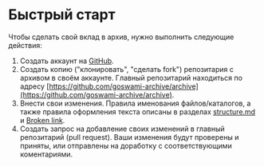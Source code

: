 # Быстрый старт

Чтобы сделать свой вклад в архив, нужно выполнить следующие действия:

1. Создать аккаунт на [GitHub](https://github.com/signup).
2. Создать копию ("клонировать", "сделать fork") репозитария с архивом в своём аккаунте. Главный репозитарий находиться по адресу [https://github.com/goswami-archive/archive](https://github.com/goswami-archive/archive).
3. Внести свои изменения. Правила именования файлов/каталогов, а также правила оформления текста описаны в разделах [structure.md](../archive-structure/structure.md "mention") и [Broken link](broken-reference "mention").
4. Создать запрос на добавление своих изменений в главный репозитарий (pull request). Ваши изменения будут проверены и приняты, или отправлены на доработку с соответствующими коментариями.

